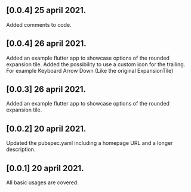 ## [0.0.4] 25 april 2021.

Added comments to code.

## [0.0.4] 26 april 2021.

Added an example flutter app to showcase options of the rounded expansion tile. Added the possibility to use a custom icon for the trailing. For example Keyboard Arrow Down (Like the original ExpansionTile)

## [0.0.3] 26 april 2021.

Added an example flutter app to showcase options of the rounded expansion tile.

## [0.0.2] 20 april 2021.

Updated the pubspec.yaml including a homepage URL and a longer description.

## [0.0.1] 20 april 2021.

All basic usages are covered.
